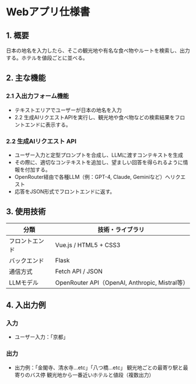 # Webアプリ仕様書

## 1. 概要

日本の地名を入力したら、そこの観光地や有名な食べ物やルートを検索し、出力する。ホテルを値段ごとに並べる。

## 2. 主な機能

### 2.1 入出力フォーム機能
- テキストエリアでユーザーが日本の地名を入力
- 2.2 生成AIリクエストAPIを実行し、観光地や食べ物などの検索結果をフロントエンドに表示する。

### 2.2 生成AIリクエスト API
- ユーザー入力と定型プロンプトを合成し、LLMに渡すコンテキストを生成
- その際に、適切なコンテキストを追加し、望ましい回答を得られるように情報を付加する。
- OpenRouter経由で各種LLM（例：GPT-4, Claude, Geminiなど）へリクエスト
- 応答をJSON形式でフロントエンドに返す。


## 3. 使用技術

| 分類         | 技術・ライブラリ |
|--------------|------------------|
| フロントエンド | Vue.js / HTML5 + CSS3 |
| バックエンド  | Flask |
| 通信方式     | Fetch API / JSON |
| LLMモデル    | OpenRouter API（OpenAI, Anthropic, Mistral等） |

## 4. 入出力例

### 入力
- ユーザー入力：「京都」

### 出力

- 出力例：「金閣寺、清水寺...etc」「八つ橋...etc」 
            観光地ごとの最寄り駅と最寄りのバス停
            観光地から一番近いホテルと値段（複数出力）